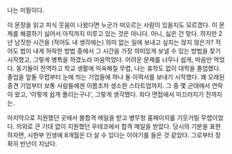 나는 미필이다.

이 문장을 읽고 피식 웃음이 나왔다면 누군가 떠오르는 사람이 있을지도 모르겠다. 이 문제를 해결하기 싫어서 아직까지 미루고 있는 것은 아니다. 아니, 싫은 건 맞다. 하지만 2년 남짓한 시간을 (적어도 내 생각에는) 의미 없는 일에 보내고 싶지는 않지 않은가? 적어도 법이 내게 허락한 방법 중에서 그 시간을 가장 의미있게 보낼 수 있는 방법을 찾기 시작했고, 그렇게 병특을 하겠노라 마음먹었다. 어려운 문제를 너무나 쉽게, 마음만 먹었다. 동기들이 전역하고 학교 생활에 익숙해질 무렵, 나는 휴학도 없이 대학을 졸업했다. 졸업을 앞둘 무렵부터 눈에 띄는 기업들에 하나 둘 이력서를 보내기 시작했다. 꽤 오래된 중견 기업부터 보통 사람들에겐 이름조차 생소한 스타트업까지. 그 중 몇 군데에서 연락이 왔고, '이렇게 쉽게 풀리는구나', 그렇게 생각했다. 죄다 면접에서 미끄러지기 전까지는.

마지막으로 지원했던 곳에서 불합격 메일을 받고 병무청 홈페이지를 기웃거릴 무렵이었다. 의외로 큰 기대 없이 지원했던 우테코에서 합격 메일을 받았다. 당시의 기분을 표현하자면, 시한부 인생에 8개월은 더 살 수 있다는 이야기를 들은 것 같았다. 그로부터 정확히 반년이 지났다.

